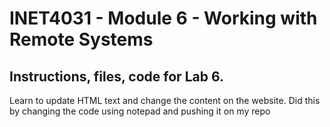 # INET4031 - Module 6 - Working with Remote Systems

## Instructions, files, code for Lab 6.

Learn to update HTML text and change the content on the website.
Did this by changing the code using notepad and pushing it on my repo



